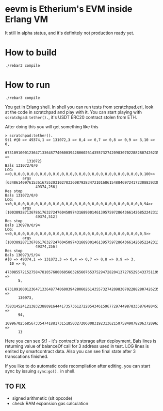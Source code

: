 # eevm is Etherium's EVM inside Erlang VM

It still in alpha status, and it's definitely not production ready yet.

# How to build

```
./rebar3 compile
```

# How to run

```
./rebar3 compile
```

You get in Erlang shell. In shell you can run tests from scratchpad.erl, look at the code in scratchpad and play with it. You can start playing with `scratchpad:tether().`, it's USDT ERC20 contract stolen from ETH.

After doing this you will get something like this

```
> scratchpad:tether().
St1 #{0 => 49374,1 => 131072,3 => 0,4 => 0,7 => 0,8 => 0,9 => 3,10 => 0,
      67310910001236471336487740600394280602614355732742098307022882807426235821668 =>
          131072}
Bals 131072/0/0
LOG: <<0,0,0,0,0,0,0,0,0,0,0,0,0,0,0,0,0,0,0,0,0,0,0,0,0,0,0,0,0,0,0,100>>
        args [63486140976153616755203102783360879283472101686154884697241723088393386309925,
              49374,256]
Res stop
Bals 131072/0/0
LOG: <<0,0,0,0,0,0,0,0,0,0,0,0,0,0,0,0,0,0,0,0,0,0,0,0,0,0,0,0,0,0,0,94>>
        args [100389287136786176327247604509743168900146139575972864366142685224231313322991,
              49374,512]
Res stop
Bals 130978/0/94
LOG: <<0,0,0,0,0,0,0,0,0,0,0,0,0,0,0,0,0,0,0,0,0,0,0,0,0,0,0,0,0,0,0,5>>
        args [100389287136786176327247604509743168900146139575972864366142685224231313322991,
              49374,256]
Res stop
Bals 130973/5/94
#{0 => 49374,1 => 131072,3 => 0,4 => 0,7 => 0,8 => 0,9 => 3,
  10 => 0,
  47308557215275847810576800605663265607653752947282041372765295433751199017549 =>
      5,
  67310910001236471336487740600394280602614355732742098307022882807426235821668 =>
      130973,
  75831452412138323880916444173573612722054346159677297449878335876480453112616 =>
      94,
  109967025685673354741881731518503272060083192313621507584907820637209627593305 =>
      1}
```

Here you can see St1 - it's contract's storage after deployment, Bals lines is returning value of balanceOf call for 3 address used in test. LOG lines is emited by smartcontract data. Also you can see final state after 3 transcations finished.

If you like to do automatic code recompilation after editing, you can start sync by issuing `sync:go().` in shell.

## TO FIX

- signed arithmetic (slt opcode)
- check RAM expansion gas calculation

